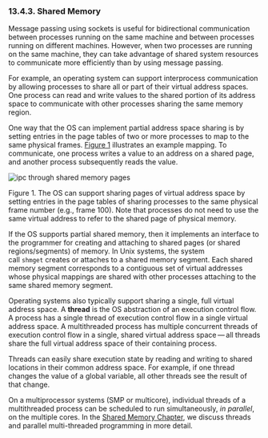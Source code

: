 ### 13.4.3. Shared Memory

Message passing using sockets is useful for bidirectional communication between processes running on the same machine and between processes running on different machines. However, when two processes are running on the same machine, they can take advantage of shared system resources to communicate more efficiently than by using message passing.

For example, an operating system can support interprocess communication by allowing processes to share all or part of their virtual address spaces. One process can read and write values to the shared portion of its address space to communicate with other processes sharing the same memory region.

One way that the OS can implement partial address space sharing is by setting entries in the page tables of two or more processes to map to the same physical frames. [Figure 1](https://diveintosystems.org/book/C13-OS/ipc_shm.html#FigShm) illustrates an example mapping. To communicate, one process writes a value to an address on a shared page, and another process subsequently reads the value.

![ipc through shared memory pages](https://diveintosystems.org/book/C13-OS/_images/shm.png)

Figure 1. The OS can support sharing pages of virtual address space by setting entries in the page tables of sharing processes to the same physical frame number (e.g., frame 100). Note that processes do not need to use the same virtual address to refer to the shared page of physical memory.

If the OS supports partial shared memory, then it implements an interface to the programmer for creating and attaching to shared pages (or shared regions/segments) of memory. In Unix systems, the system call `shmget` creates or attaches to a shared memory segment. Each shared memory segment corresponds to a contiguous set of virtual addresses whose physical mappings are shared with other processes attaching to the same shared memory segment.

Operating systems also typically support sharing a single, full virtual address space. A **thread** is the OS abstraction of an execution control flow. A process has a single thread of execution control flow in a single virtual address space. A multithreaded process has multiple concurrent threads of execution control flow in a single, shared virtual address space — all threads share the full virtual address space of their containing process.

Threads can easily share execution state by reading and writing to shared locations in their common address space. For example, if one thread changes the value of a global variable, all other threads see the result of that change.

On a multiprocessor systems (SMP or multicore), individual threads of a multithreaded process can be scheduled to run simultaneously, _in parallel_, on the multiple cores. In the [Shared Memory Chapter](https://diveintosystems.org/book/C14-SharedMemory/index.html#_leveraging_shared_memory_in_the_multicore_era), we discuss threads and parallel multi-threaded programming in more detail.